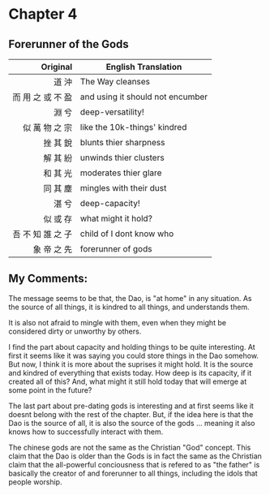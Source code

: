 # Chapter 4
## Forerunner of the Gods

| Original | English Translation |
| -: | -- |
| 道 沖 | The Way cleanses |
| 而 用 之 或 不 盈 | and using it should not encumber |
| 淵 兮 | deep-versatility! |
| 似 萬 物 之 宗 | like the 10k-things' kindred |
| 挫 其 銳 | blunts thier sharpness |
| 解 其 紛 | unwinds thier clusters |
| 和 其 光 | moderates thier glare |
| 同 其 塵 | mingles with their dust |
| 湛 兮 | deep-capacity! |
| 似 或 存 | what might it hold? |
| 吾 不 知 誰 之 子 | child of I dont know who |
| 象 帝 之 先 | forerunner of gods |


## My Comments:
The message seems to be that, the Dao, is "at home" in any situation.  As the source of all things, it is kindred to all things, and understands them.

It is also not afraid to mingle with them, even when they might be considered dirty or unworthy by others.

I find the part about capacity and holding things to be quite interesting. At first it seems like it was saying you could store things in the Dao somehow.  But now, I think it is more about the suprises it might hold.  It is the source and kindred of everything that exists today.  How deep is its capacity, if it created all of this?  And, what might it still hold today that will emerge at some point in the future?

The last part about pre-dating gods is interesting and at first seems like it doesnt belong with the rest of the chapter.  But, if the idea here is that the Dao is the source of all, it is also the source of the gods ... meaning it also knows how to successfully interact with them.

The chinese gods are not the same as the Christian "God" concept.  This claim that the Dao is older than the Gods is in fact the same as the Christian claim that the all-powerful conciousness that is refered to as "the father" is basically the creator of and forerunner to all things, including the idols that people worship.